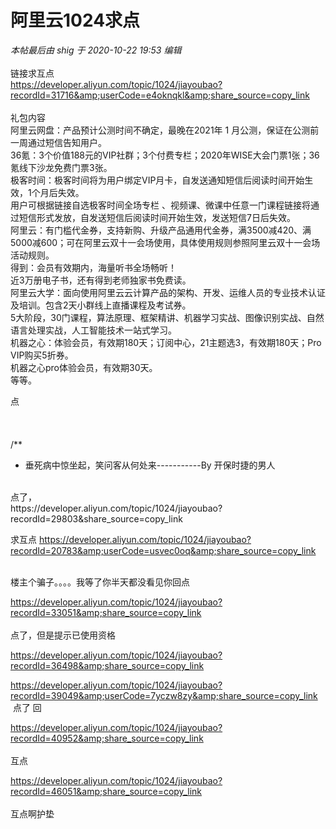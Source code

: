 # 阿里云1024求点


<i class="pstatus"> 本帖最后由 shig 于 2020-10-22 19:53 编辑 </i><br />
<br />
链接求互点<br />
https://developer.aliyun.com/topic/1024/jiayoubao?recordId=31716&amp;userCode=e4oknqkl&amp;share_source=copy_link<br />
<br />
礼包内容<br />
阿里云网盘：产品预计公测时间不确定，最晚在2021年 1 月公测，保证在公测前一周通过短信告知用户。<br />
36氪：3个价值188元的VIP社群；3个付费专栏；2020年WISE大会门票1张；36氪线下沙龙免费门票3张。<br />
极客时间：极客时间将为用户绑定VIP月卡，自发送通知短信后阅读时间开始生效，1个月后失效。<br />
用户可根据链接自选极客时间全场专栏 、视频课、微课中任意一门课程链接将通过短信形式发放，自发送短信后阅读时间开始生效，发送短信7日后失效。<br />
阿里云：有门槛代金券，支持新购、升级产品通用代金券，满3500减420、满5000减600；可在阿里云双十一会场使用，具体使用规则参照阿里云双十一会场活动规则。<br />
得到：会员有效期内，海量听书全场畅听！<br />
近3万册电子书，还有得到老师独家书免费读。<br />
阿里云大学：面向使用阿里云云计算产品的架构、开发、运维人员的专业技术认证及培训。包含2天小群线上直播课程及考试券。<br />
5大阶段，30门课程，算法原理、框架精讲、机器学习实战、图像识别实战、自然语言处理实战，人工智能技术一站式学习。<br />
机器之心：体验会员，有效期180天；订阅中心，21主题选3，有效期180天；Pro VIP购买5折券。<br />
机器之心pro体验会员，有效期30天。<br />
等等。

点<br />
<br />
<br />
<br />
/**<br />
 * 垂死病中惊坐起，笑问客从何处来-----------By 开保时捷的男人

<br />
点了，<br />
https://developer.aliyun.com/topic/1024/jiayoubao?recordId=29803&amp;share_source=copy_link

求互点 https://developer.aliyun.com/topic/1024/jiayoubao?recordId=20783&amp;userCode=usvec0oq&amp;share_source=copy_link

<img id="aimg_AP7I6" onclick="zoom(this, this.src, 0, 0, 0)" class="zoom" src="https://i.loli.net/2020/10/22/CQekH5ozSPKqM6x.png" onmouseover="img_onmouseoverfunc(this)" onload="thumbImg(this)" border="0" alt="" /><br />
<br />
楼主个骗子。。。。我等了你半天都没看见你回点

https://developer.aliyun.com/topic/1024/jiayoubao?recordId=33051&amp;share_source=copy_link<br />
<br />
点了，但是提示已使用资格

https://developer.aliyun.com/topic/1024/jiayoubao?recordId=36498&amp;share_source=copy_link

https://developer.aliyun.com/topic/1024/jiayoubao?recordId=39049&amp;userCode=7yczw8zy&amp;share_source=copy_link&nbsp; &nbsp;点了 回

https://developer.aliyun.com/topic/1024/jiayoubao?recordId=40952&amp;share_source=copy_link<br />
<br />
互点

https://developer.aliyun.com/topic/1024/jiayoubao?recordId=46051&amp;share_source=copy_link<br />
<br />
互点啊护垫
